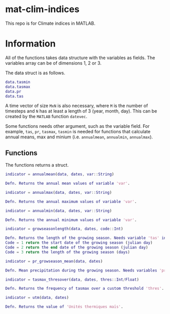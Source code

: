 # mat-clim-indices
This repo is for Climate indices in MATLAB.

# Information
All of the functions takes data structure with the variables as fields. The variables array can be of dimensions 1, 2 or 3.

The data struct is as follows.

```matlab
data.tasmin
data.tasmax
data.pr
data.tas
```

A time vector of size `MxN` is also necessary, where `M` is the number of timesteps and `N` has at least a length of 3 (year, month, day). This can be created by the `MATLAB` function `datevec`.

Some functions needs other argument, such as the variable field. For example, `tas`, `pr`, `tasmax`, `tasmin` is needed for functions that calculate annual means, max and minium (i.e. `annualmean`, `annualmin`, `annualmax`).

## Functions

The functions returns a struct.

```matlab
indicator = annualmean(data, dates, var::String)

Defn. Returns the annual mean values of variable 'var'.
```

```matlab
indicator = annualmax(data, dates, var::String)

Defn. Returns the annual maximum values of variable 'var'.
```

```matlab
indicator = annualmin(data, dates, var::String)

Defn. Returns the annual minimum values of variable 'var'.
```

```matlab
indicator = growseasonlength(data, dates, code::Int)

Defn. Returns the length of the growing season. Needs variable 'tas' in data struct.
Code = 1 return the start date of the growing season (julian day)
Code = 2 return the end date of the growing season (julian day)
Code = 3 return the length of the growing season (days)
```

```matlab
indicator = pr_growseason_mean(data, dates)

Defn. Mean precipitation during the growing season. Needs variables 'pr' and 'tas' in data struct.
```

```matlab
indicator = tasmax_thresover(data, dates, thres::Int/Float)

Defn. Returns the frequency of tasmax over a custom threshold 'thres'. Needs variables 'tasmax' data struct.
```

```matlab
indicator = utm(data, dates)

Defn. Returns the value of 'Unités thermiques maïs'.
```
